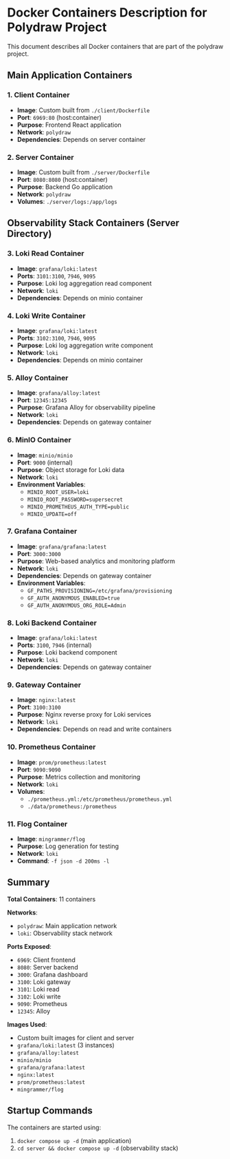 # Docker Containers Description for Polydraw Project

This document describes all Docker containers that are part of the polydraw project.

## Main Application Containers

### 1. Client Container
- **Image**: Custom built from `./client/Dockerfile`
- **Port**: `6969:80` (host:container)
- **Purpose**: Frontend React application
- **Network**: `polydraw`
- **Dependencies**: Depends on server container

### 2. Server Container
- **Image**: Custom built from `./server/Dockerfile`
- **Port**: `8080:8080` (host:container)
- **Purpose**: Backend Go application
- **Network**: `polydraw`
- **Volumes**: `./server/logs:/app/logs`

## Observability Stack Containers (Server Directory)

### 3. Loki Read Container
- **Image**: `grafana/loki:latest`
- **Ports**: `3101:3100`, `7946`, `9095`
- **Purpose**: Loki log aggregation read component
- **Network**: `loki`
- **Dependencies**: Depends on minio container

### 4. Loki Write Container
- **Image**: `grafana/loki:latest`
- **Ports**: `3102:3100`, `7946`, `9095`
- **Purpose**: Loki log aggregation write component
- **Network**: `loki`
- **Dependencies**: Depends on minio container

### 5. Alloy Container
- **Image**: `grafana/alloy:latest`
- **Port**: `12345:12345`
- **Purpose**: Grafana Alloy for observability pipeline
- **Network**: `loki`
- **Dependencies**: Depends on gateway container

### 6. MinIO Container
- **Image**: `minio/minio`
- **Port**: `9000` (internal)
- **Purpose**: Object storage for Loki data
- **Network**: `loki`
- **Environment Variables**:
  - `MINIO_ROOT_USER=loki`
  - `MINIO_ROOT_PASSWORD=supersecret`
  - `MINIO_PROMETHEUS_AUTH_TYPE=public`
  - `MINIO_UPDATE=off`

### 7. Grafana Container
- **Image**: `grafana/grafana:latest`
- **Port**: `3000:3000`
- **Purpose**: Web-based analytics and monitoring platform
- **Network**: `loki`
- **Dependencies**: Depends on gateway container
- **Environment Variables**:
  - `GF_PATHS_PROVISIONING=/etc/grafana/provisioning`
  - `GF_AUTH_ANONYMOUS_ENABLED=true`
  - `GF_AUTH_ANONYMOUS_ORG_ROLE=Admin`

### 8. Loki Backend Container
- **Image**: `grafana/loki:latest`
- **Ports**: `3100`, `7946` (internal)
- **Purpose**: Loki backend component
- **Network**: `loki`
- **Dependencies**: Depends on gateway container

### 9. Gateway Container
- **Image**: `nginx:latest`
- **Port**: `3100:3100`
- **Purpose**: Nginx reverse proxy for Loki services
- **Network**: `loki`
- **Dependencies**: Depends on read and write containers

### 10. Prometheus Container
- **Image**: `prom/prometheus:latest`
- **Port**: `9090:9090`
- **Purpose**: Metrics collection and monitoring
- **Network**: `loki`
- **Volumes**: 
  - `./prometheus.yml:/etc/prometheus/prometheus.yml`
  - `./data/prometheus:/prometheus`

### 11. Flog Container
- **Image**: `mingrammer/flog`
- **Purpose**: Log generation for testing
- **Network**: `loki`
- **Command**: `-f json -d 200ms -l`

## Summary

**Total Containers**: 11 containers

**Networks**:
- `polydraw`: Main application network
- `loki`: Observability stack network

**Ports Exposed**:
- `6969`: Client frontend
- `8080`: Server backend
- `3000`: Grafana dashboard
- `3100`: Loki gateway
- `3101`: Loki read
- `3102`: Loki write
- `9090`: Prometheus
- `12345`: Alloy

**Images Used**:
- Custom built images for client and server
- `grafana/loki:latest` (3 instances)
- `grafana/alloy:latest`
- `minio/minio`
- `grafana/grafana:latest`
- `nginx:latest`
- `prom/prometheus:latest`
- `mingrammer/flog`

## Startup Commands

The containers are started using:
1. `docker compose up -d` (main application)
2. `cd server && docker compose up -d` (observability stack)
